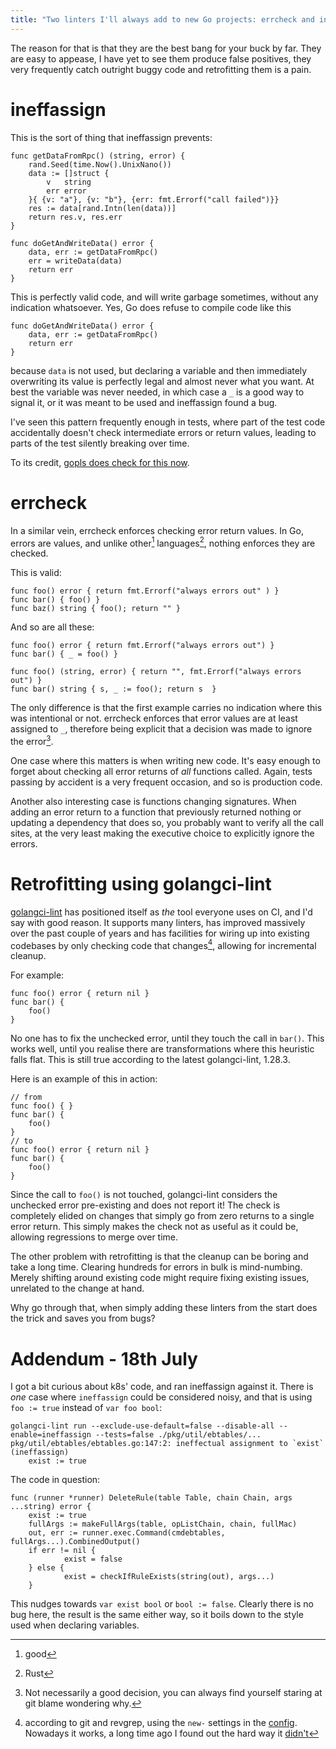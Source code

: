 ```yaml
---
title: "Two linters I'll always add to new Go projects: errcheck and ineffassign"
---
```


The reason for that is that they are the best bang for your buck by far. They are easy to appease, I have yet to see them produce false positives, they very frequently catch outright buggy code and retrofitting them is a pain.

# ineffassign

This is the sort of thing that ineffassign prevents:

    func getDataFromRpc() (string, error) {
        rand.Seed(time.Now().UnixNano())
	    data := []struct {
		    v   string
		    err error
	    }{ {v: "a"}, {v: "b"}, {err: fmt.Errorf("call failed")}}
        res := data[rand.Intn(len(data))]
        return res.v, res.err
    }

    func doGetAndWriteData() error {
        data, err := getDataFromRpc()
        err = writeData(data)
        return err
    }

This is perfectly valid code, and will write garbage sometimes, without any indication whatsoever. Yes, Go does refuse to compile code like this


    func doGetAndWriteData() error {
        data, err := getDataFromRpc()
        return err
    }

because `data` is not used, but declaring a variable and then immediately overwriting its value is perfectly legal and almost never what you want. At best the variable was never needed, in which case a `_` is a good way to signal it, or it was meant to be used and ineffassign found a bug.

I've seen this pattern frequently enough in tests, where part of the test code accidentally doesn't check intermediate errors or return values, leading to parts of the test silently breaking over time.

To its credit, [gopls does check for this now](https://github.com/golang/tools/blob/master/gopls/doc/analyzers.md#assign).

# errcheck

In a similar vein, errcheck enforces checking error return values. In Go, errors are values, and unlike other[^1] languages[^2], nothing enforces they are checked.

This is valid:


    func foo() error { return fmt.Errorf("always errors out" ) }
    func bar() { foo() }
    func baz() string { foo(); return "" }


And so are all these:

    func foo() error { return fmt.Errorf("always errors out") }
    func bar() { _ = foo() }

    func foo() (string, error) { return "", fmt.Errorf("always errors out") }
    func bar() string { s, _ := foo(); return s  }

The only difference is that the first example carries no indication where this was intentional or not. errcheck enforces that error values are at least assigned to `_`, therefore being explicit that a decision was made to ignore the error[^3].

One case where this matters is when writing new code. It's easy enough to forget about checking all error returns of _all_ functions called. Again, tests passing by accident is a very frequent occasion, and so is production code.

Another also interesting case is functions changing signatures. When adding an error return to a function that previously returned nothing or updating a dependency that does so, you probably want to verify all the call sites, at the very least making the executive choice to explicitly ignore the errors.

# Retrofitting using golangci-lint

[golangci-lint](https://github.com/golangci/golangci-lint) has positioned itself as _the_ tool everyone uses on CI, and I'd say with good reason. It supports many linters, has improved massively over the past couple of years and has facilities for wiring up into existing codebases by only checking code that changes[^4], allowing for incremental cleanup.

For example:

    func foo() error { return nil }
    func bar() {
        foo()
    }


No one has to fix the unchecked error, until they touch the call in `bar()`. This works well, until you realise there are transformations where this heuristic falls flat. This is still true according to the latest golangci-lint, 1.28.3.

Here is an example of this in action:

    // from
    func foo() { }
    func bar() {
        foo()
    }
    // to
    func foo() error { return nil }
    func bar() {
        foo()
    }

Since the call to `foo()` is not touched, golangci-lint considers the unchecked error pre-existing and does not report it! The check is completely elided on changes that simply go from zero returns to a single error return. This simply makes the check not as useful as it could be, allowing regressions to merge over time.

The other problem with retrofitting is that the cleanup can be boring and take a long time. Clearing hundreds for errors in bulk is mind-numbing. Merely shifting around existing code might require fixing existing issues, unrelated to the change at hand.

Why go through that, when simply adding these linters from the start does the trick and saves you from bugs?

# Addendum - 18th July

I got a bit curious about k8s' code, and ran ineffassign against it. There is _one_ case where `ineffassign` could be considered noisy, and that is using `foo := true` instead of `var foo bool`:


    golangci-lint run --exclude-use-default=false --disable-all --enable=ineffassign --tests=false ./pkg/util/ebtables/...
    pkg/util/ebtables/ebtables.go:147:2: ineffectual assignment to `exist` (ineffassign)
	    exist := true

The code in question:

    func (runner *runner) DeleteRule(table Table, chain Chain, args ...string) error {
        exist := true
        fullArgs := makeFullArgs(table, opListChain, chain, fullMac)
        out, err := runner.exec.Command(cmdebtables, fullArgs...).CombinedOutput()
        if err != nil {
                exist = false
        } else {
                exist = checkIfRuleExists(string(out), args...)
        }

This nudges towards `var exist bool` or `bool := false`. Clearly there is no bug here, the result is the same either way, so it boils down to the style used when declaring variables.

[^1]: good

[^2]: Rust

[^3]: Not necessarily a good decision, you can always find yourself staring at git blame wondering why.

[^4]: according to git and revgrep, using the `new-` settings in the [config](https://golangci-lint.run/usage/configuration/). Nowadays it works, a long time ago I found out the hard way it [didn't](https://github.com/rski/revgrep/commit/47e4fa165a7e434ef295b6837621de2d4f9db6b1)
